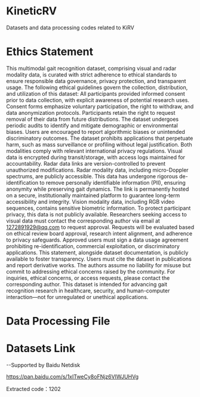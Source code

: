 # KineticRV
Datasets and data processing codes related to KiRV

# Ethics Statement

This multimodal gait recognition dataset, comprising visual and radar modality data, is curated with strict adherence to ethical standards to ensure responsible data governance, privacy protection, and transparent usage. The following ethical guidelines govern the collection, distribution, and utilization of this dataset:
All participants provided informed consent prior to data collection, with explicit awareness of potential research uses. Consent forms emphasize voluntary participation, the right to withdraw, and data anonymization protocols. Participants retain the right to request removal of their data from future distributions.
The dataset undergoes periodic audits to identify and mitigate demographic or environmental biases. Users are encouraged to report algorithmic biases or unintended discriminatory outcomes. The dataset prohibits applications that perpetuate harm, such as mass surveillance or profiling without legal justification. Both modalities comply with relevant international privacy regulations. Visual data is encrypted during transit/storage, with access logs maintained for accountability. Radar data links are version-controlled to prevent unauthorized modifications.
Radar modality data, including micro-Doppler spectrums, are publicly accessible. This data has undergone rigorous de-identification to remove personally identifiable information (PII), ensuring anonymity while preserving gait dynamics. The link is permanently hosted on a secure, institutionally maintained platform to guarantee long-term accessibility and integrity.
Vision modality data, including RGB video sequences, contains sensitive biometric information. To protect participant privacy, this data is not publicly available. Researchers seeking access to visual data must contact the corresponding author via email at 1272891929@qq.com to request approval. Requests will be evaluated based on ethical review board approval, research intent alignment, and adherence to privacy safeguards. Approved users must sign a data usage agreement prohibiting re-identification, commercial exploitation, or discriminatory applications.
This statement, alongside dataset documentation, is publicly available to foster transparency. Users must cite the dataset in publications and report derivative works. The authors assume no liability for misuse but commit to addressing ethical concerns raised by the community. For inquiries, ethical concerns, or access requests, please contact the corresponding author. This dataset is intended for advancing gait recognition research in healthcare, security, and human-computer interaction—not for unregulated or unethical applications.

# Data Processing File



# Datasets Link
--Supported by Baidu Netdisk

https://pan.baidu.com/s/1xITweCy8oFNjz6VIWJUHVg 

Extracted code：1202 
